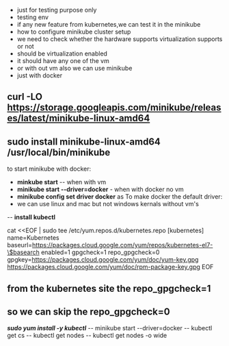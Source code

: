 - just for testing purpose only
- testing env
- if any new feature from kubernetes,we can test it in the minikube
- how to configure minikube cluster setup
- we need to check whether the hardware supports virtualization supports or not 
- should be virtualization enabled
- it should have any one of the vm
- or with out vm also we can use minikube
- just with docker

## curl -LO https://storage.googleapis.com/minikube/releases/latest/minikube-linux-amd64
## sudo install minikube-linux-amd64 /usr/local/bin/minikube


to start minikube with docker:
  - **minkube start** -- when with vm
  - **minikube start --driver=docker** - when with docker no vm
  - **minikube config set driver docker** as To make docker the default driver:
  - we can use linux and mac but not windows kernals without vm's

--
**install kubectl**

cat <<EOF | sudo tee /etc/yum.repos.d/kubernetes.repo
[kubernetes]
name=Kubernetes
baseurl=https://packages.cloud.google.com/yum/repos/kubernetes-el7-\$basearch
enabled=1
gpgcheck=1
repo_gpgcheck=0
gpgkey=https://packages.cloud.google.com/yum/doc/yum-key.gpg https://packages.cloud.google.com/yum/doc/rpm-package-key.gpg
EOF

## from the kubernetes site the repo_gpgcheck=1
## so we can skip the repo_gpgcheck=0
***sudo yum install -y kubectl***
-- minikube start --driver=docker
-- kubectl get cs
-- kubectl get nodes
-- kubectl get nodes -o wide
